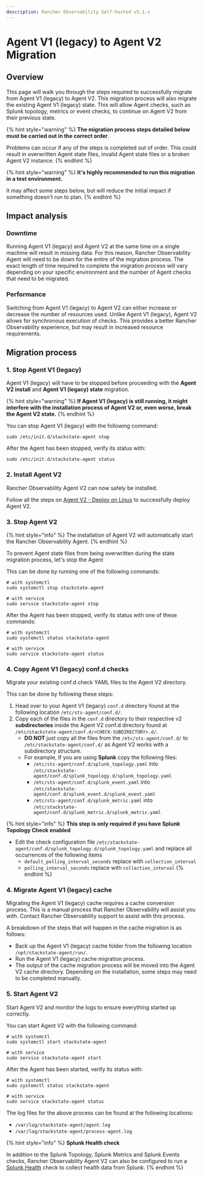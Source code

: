 ```yaml
---
description: Rancher Observability Self-hosted v5.1.x
---
```


# Agent V1 \(legacy\) to Agent V2 Migration

## Overview

This page will walk you through the steps required to successfully migrate from Agent V1 (legacy) to Agent V2.  This migration process will also migrate the  existing Agent V1 (legacy) state. This will allow Agent checks, such as Splunk topology, metrics or event checks, to continue on Agent V2 from their previous state.

{% hint style="warning" %}
**The migration process steps detailed below must be carried out in the correct order**.

Problems can occur if any of the steps is completed out of order. This could result in overwritten Agent state files, invalid Agent state files or a broken Agent V2 instance.
{% endhint %}

{% hint style="warning" %}
**It's highly recommended to run this migration in a test environment.** 

It may affect some steps below, but will reduce the initial impact if something doesn't run to plan.
{% endhint %}

## Impact analysis

### Downtime

Running Agent V1 (legacy) and Agent V2 at the same time on a single machine will result in missing data. For this reason, Rancher Observability Agent will need to be down for the entire of the migration process. The exact length of time required to complete the migration process will vary depending on your specific environment and the number of Agent checks that need to be migrated.

### Performance

Switching from Agent V1 (legacy) to Agent V2 can either increase or decrease the number of resources used. Unlike Agent V1 (legacy), Agent V2 allows for synchronous execution of checks. This provides a better Rancher Observability experience, but may result in increased resource requirements.

## Migration process

### 1. Stop Agent V1 (legacy)

Agent V1 (legacy) will have to be stopped before proceeding with the **Agent V2 install** and **Agent V1 (legacy) state** migration.

{% hint style="warning" %}
**If Agent V1 (legacy) is still running, it might interfere with the installation process of Agent V2 or, even worse, break the Agent V2 state.**
{% endhint %}

You can stop Agent V1 (legacy) with the following command:

```shell
sudo /etc/init.d/stackstate-agent stop
```

After the Agent has been stopped, verify its status with:

```shell
sudo /etc/init.d/stackstate-agent status
```

### 2. Install Agent V2

Rancher Observability Agent V2 can now safely be installed.

Follow all the steps on [Agent V2 - Deploy on Linux](/setup/agent/linux.md) to successfully deploy Agent V2.

### 3. Stop Agent V2

{% hint style="info" %}
The installation of Agent V2 will automatically start the Rancher Observability Agent.
{% endhint %}

To prevent Agent state files from being overwritten during the state migration process, let's stop the Agent

This can be done by running one of the following commands:

```shell
# with systemctl
sudo systemctl stop stackstate-agent

# with service
sudo service stackstate-agent stop
```

After the Agent has been stopped, verify its status with one of these commands:

```shell
# with systemctl
sudo systemctl status stackstate-agent

# with service
sudo service stackstate-agent status
```

### 4. Copy Agent V1 (legacy) conf.d checks

Migrate your existing conf.d check YAML files to the Agent V2 directory.

This can be done by following these steps:

1. Head over to your Agent V1 (legacy) `conf.d` directory found at the following location `/etc/sts-agent/conf.d/`.
2. Copy each of the files in the `conf.d` directory to their respective v2 **subdirectories** inside the Agent V2 conf.d directory found at `/etc/stackstate-agent/conf.d/<CHECK-SUBDIRECTORY>.d/`.
    - **DO NOT** just copy all the files from the `/etc/sts-agent/conf.d/` to  
      `/etc/stackstate-agent/conf.d/` as Agent V2 works with a subdirectory structure.
    - For example, If you are using **Splunk** copy the following files:
      - `/etc/sts-agent/conf.d/splunk_topology.yaml` into  
        `/etc/stackstate-agent/conf.d/splunk_topology.d/splunk_topology.yaml`
      - `/etc/sts-agent/conf.d/splunk_event.yaml` into  
        `/etc/stackstate-agent/conf.d/splunk_event.d/splunk_event.yaml`
      - `/etc/sts-agent/conf.d/splunk_metric.yaml` into  
        `/etc/stackstate-agent/conf.d/splunk_metric.d/splunk_metric.yaml`

{% hint style="info" %}
**This step is only required if you have Splunk Topology Check enabled**

- Edit the check configuration file `/etc/stackstate-agent/conf.d/splunk_topology.d/splunk_topology.yaml` and replace all occurrences of the following items
  - `default_polling_interval_seconds` replace with `collection_interval`
  - `polling_interval_seconds` replace with `collection_interval`
{% endhint %}

### 4. Migrate Agent V1 (legacy) cache

Migrating the Agent V1 (legacy) cache requires a cache conversion process. This is a manual process that Rancher Observability will assist you with. Contact Rancher Observability support to assist with this process.

A breakdown of the steps that will happen in the cache migration is as follows:

- Back up the Agent V1 (legacy) cache folder from the following location `/opt/stackstate-agent/run/`.
- Run the Agent V1 (legacy) cache migration process.
- The output of the cache migration process will be moved into the Agent V2 cache directory. Depending on the installation, some steps may need to be completed manually.

### 5. Start Agent V2

Start Agent V2 and monitor the logs to ensure everything started up correctly.

You can start Agent V2 with the following command:

```shell
# with systemctl
sudo systemctl start stackstate-agent

# with service
sudo service stackstate-agent start
```

After the Agent has been started, verify its status with:


```shell
# with systemctl
sudo systemctl status stackstate-agent

# with service
sudo service stackstate-agent status
```

The log files for the above process can be found at the following locations:

- `/var/log/stackstate-agent/agent.log`
- `/var/log/stackstate-agent/process-agent.log`


{% hint style="info" %}
**Splunk Health check**

In addition to the Splunk Topology, Splunk Metrics and Splunk Events checks, Rancher Observability Agent V2 can also be configured to run a [Splunk Health](/stackpacks/integrations/splunk/splunk_health.md) check to collect health data from Splunk.
{% endhint %}
